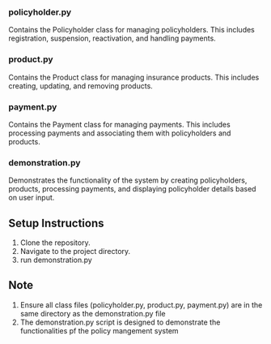 ### policyholder.py
Contains the Policyholder class for managing policyholders. This includes registration, suspension, reactivation, and handling payments.

### product.py
Contains the Product class for managing insurance products. This includes creating, updating, and removing products.

### payment.py
Contains the Payment class for managing payments. This includes processing payments and associating them with policyholders and products.

### demonstration.py
Demonstrates the functionality of the system by creating policyholders, products, processing payments, and displaying policyholder details based on user input.

## Setup Instructions
1. Clone the repository.
2. Navigate to the project directory.
3. run demonstration.py

## Note
1. Ensure all class files (policyholder.py, product.py, payment.py) are in the same directory as the demonstration.py file
2. The demonstration.py script is designed to demonstrate the functionalities pf the policy mangement system
